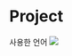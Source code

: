 # Project

사용한 언어 <a href="https://www.anaconda.com/"><img src="https://img.shields.io/badge/Python-informational?style=flat-square&logo=#3776AB&logoColor=white&link=내링크"/></a>
